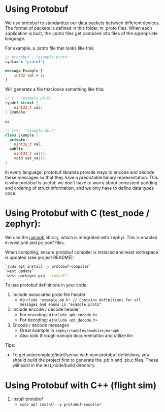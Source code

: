 # Using Protobuf

We use protobuf to standardize our data packets between different devices. The format of packets is defined in this folder, in .proto files. When each application is built, the .proto files get compiled into files of the appropriate language. 

For example, a .proto file that looks like this:

```protobuf
// protobuf - "example.proto"
syntax = "proto3";

message Example {
    int32 val = 1;
}
```

Will generate a file that looks something like this:

```C
// C - "example.pb.h"
typdef struct {
    uint32_t val;
} Example;
```
or
```Cpp
// C++ - "example.pb.h"
class Example {
  private:
    uint32_t val;
  public:
    uint32_t val();
    void set_val();
}
```

In every language, protobuf libraries provide ways to encode and decode these messages so that they have a predictable binary representation. This is why protobuf is useful: we don't have to worry about consistent padding and ordering of struct information, and we only have to define data types once.

# Using Protobuf with C (test_node / zephyr):

We use the [nanopb](https://jpa.kapsi.fi/nanopb/) library, which is integrated with zephyr. This is enabled in west.yml and prj.conf files.


When compiling, ensure protobuf compiler is installed and west workspace is updated (see project README):
```bash
`sudo apt install -y protobuf-compiler`
`west update`
`west packages pip --install`
```


To use protobuf definitions in your code:
1. Include associated proto file header
    * `#include "example.pb.h" // Contains definitions for all messages and enums in "example.proto"`
2. Include encode / decode header
    * For encoding: `#include <pb_encode.h>`
    * For decoding: `#include <pb_decode.h>`
3. Encode / decode messages 
    * Great example in `zephyr/samples/modules/nanopb`
    * Also look through nanopb documentation and utilize llm

Tips:
* To get autocomplete/intellisense with new protobuf definitions, you should build the project first to generate the .pb.h and .pb.c files. These will exist in the test_node/build directory.

# Using Protobuf with C++ (flight sim)
1. install protobuf 
    * `sudo apt install -y protobuf-compiler`